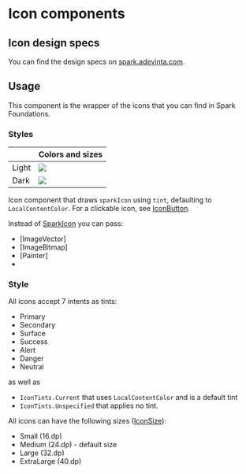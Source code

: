 # Icon components

## Icon design specs

You can find the design specs on [spark.adevinta.com](https://spark.adevinta.com/1186e1705/p/11373f-icon/b/80bf01).

## Usage

This component is the wrapper of the icons that you can find in Spark Foundations.

### Styles

|       | Colors and sizes                                                                                                                                               |
|-------|----------------------------------------------------------------------------------------------------------------------------------------------------------------|
| Light | ![](../../../../../../../../../spark-screenshot-testing/src/test/snapshots/images/com.adevinta.spark_PreviewScreenshotTests_preview_tests_icon_icon_light.png) |
| Dark  | ![](../../../../../../../../../spark-screenshot-testing/src/test/snapshots/images/com.adevinta.spark_PreviewScreenshotTests_preview_tests_icon_icon_dark.png)  |


Icon component that draws `sparkIcon` using `tint`, defaulting to `LocalContentColor`. For a
clickable icon, see [IconButton](IconButton.kt).

Instead of [SparkIcon](../../../../../../../../../spark-icons/src/main/kotlin/com/adevinta/spark/icons/SparkIcon.kt) you can pass:
- [ImageVector]
- [ImageBitmap]
- [Painter]
-

### Style

All icons accept 7 intents as tints:
- Primary
- Secondary
- Surface
- Success
- Alert
- Danger
- Neutral

as well as 
- `IconTints.Current` that uses `LocalContentColor` and is a default tint 
- `IconTints.Unspecified` that applies no tint.

All icons can have the following sizes ([IconSize](IconDefaults.kt)):
- Small (16.dp)
- Medium (24.dp) - default size
- Large (32.dp)
- ExtraLarge (40.dp)
